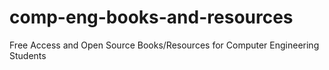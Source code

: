 # comp-eng-books-and-resources
Free Access and Open Source Books/Resources for Computer Engineering Students
